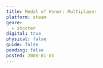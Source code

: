 ```yaml
---
title: Medal of Honor: Multiplayer
platform: steam
genre:
  - shooter
digital: true
physical: false
guide: false
pending: false
posted: 2000-01-01
---
```

